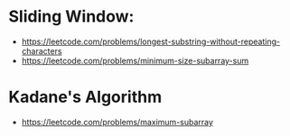 # Sliding Window:
- https://leetcode.com/problems/longest-substring-without-repeating-characters
- https://leetcode.com/problems/minimum-size-subarray-sum

# Kadane's Algorithm
- https://leetcode.com/problems/maximum-subarray
